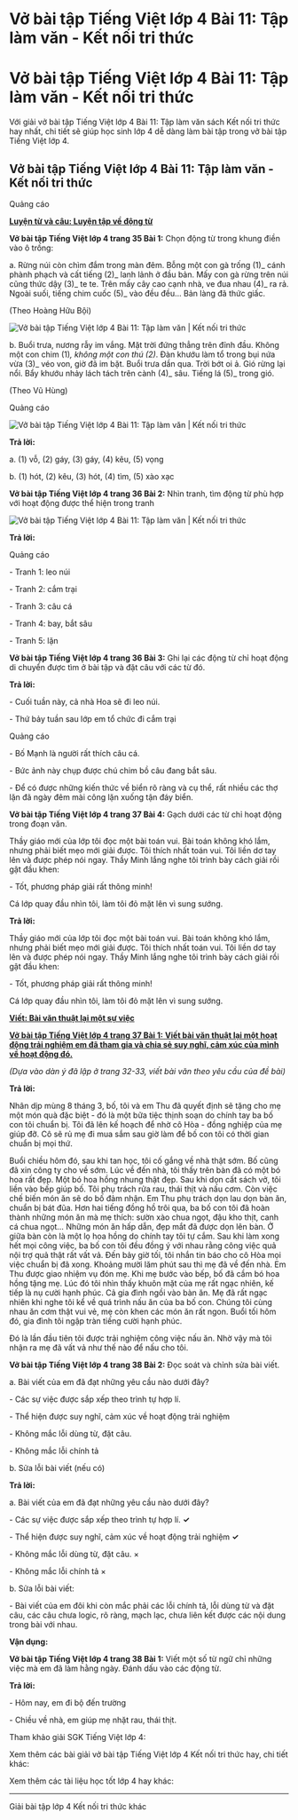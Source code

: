 # Vở bài tập Tiếng Việt lớp 4 Bài 11: Tập làm văn - Kết nối tri thức

# Vở bài tập Tiếng Việt lớp 4 Bài 11: Tập làm văn - Kết nối tri thức

Với giải vở bài tập Tiếng Việt lớp 4 Bài 11: Tập làm văn sách Kết nối tri thức hay nhất, chi tiết sẽ giúp học sinh lớp 4 dễ dàng làm bài tập trong vở bài tập Tiếng Việt lớp 4.

## Vở bài tập Tiếng Việt lớp 4 Bài 11: Tập làm văn - Kết nối tri thức

Quảng cáo

[**Luyện từ và câu: Luyện tập về động từ**](https://vietjack.com/vbt-tieng-viet-4-kn/luyen-tu-va-cau-luyen-tap-ve-dong-tu.jsp)

**Vở bài tập Tiếng Việt lớp 4 trang 35 Bài 1:** Chọn động từ trong khung điền vào ô trống:

a. Rừng núi còn chìm đắm trong màn đêm. Bỗng một con gà trống (1)_ cánh phành phạch và cất tiếng (2)_ lanh lảnh ở đầu bản. Mấy con gà rừng trên núi cũng thức dậy (3)_ te te. Trên mấy cây cao cạnh nhà, ve đua nhau (4)_ ra rả. Ngoài suối, tiếng chim cuốc (5)_ vào đều đều... Bản làng đã thức giấc.

(Theo Hoàng Hữu Bội)

![Vở bài tập Tiếng Việt lớp 4 Bài 11: Tập làm văn | Kết nối tri thức](https://vietjack.com/vbt-tieng-viet-4-kn/images/bai-11-tap-lam-van-186353.PNG)

b. Buổi trưa, nương rẫy im vắng. Mặt trời đứng thẳng trên đỉnh đầu. Không một con chim (1)_, không một con thú (2)_. Đàn khướu làm tổ trong bụi nứa vừa (3)_ véo von, giờ đã im bặt. Buổi trưa dần qua. Trời bớt oi ả. Gió rừng lại nổi. Bẩy khướu nhảy lách tách trên cành (4)_ sâu. Tiếng lá (5)_ trong gió.

(Theo Vũ Hùng)

Quảng cáo

![Vở bài tập Tiếng Việt lớp 4 Bài 11: Tập làm văn | Kết nối tri thức](https://vietjack.com/vbt-tieng-viet-4-kn/images/bai-11-tap-lam-van-186354.PNG)

**Trả lời:**

a. (1) vỗ, (2) gáy, (3) gáy, (4) kêu, (5) vọng

b. (1) hót, (2) kêu, (3) hót, (4) tìm, (5) xào xạc

**Vở bài tập Tiếng Việt lớp 4 trang 36 Bài 2:** Nhìn tranh, tìm động từ phù hợp với hoạt động được thể hiện trong tranh 

![Vở bài tập Tiếng Việt lớp 4 Bài 11: Tập làm văn | Kết nối tri thức](https://vietjack.com/vbt-tieng-viet-4-kn/images/bai-11-tap-lam-van-186355.PNG)

**Trả lời:**

Quảng cáo

\- Tranh 1: leo núi

\- Tranh 2: cắm trại

\- Tranh 3: câu cá

\- Tranh 4: bay, bắt sâu

\- Tranh 5: lặn

**Vở bài tập Tiếng Việt lớp 4 trang 36 Bài 3:** Ghi lại các động từ chỉ hoạt động di chuyển được tìm ở bài tập và đặt câu với các từ đó.

**Trả lời:**

\- Cuối tuần này, cả nhà Hoa sẽ đi leo núi.

\- Thứ bảy tuần sau lớp em tổ chức đi cắm trại

Quảng cáo

\- Bố Mạnh là người rất thích câu cá. 

\- Bức ảnh này chụp được chú chim bồ câu đang bắt sâu. 

\- Để có được những kiến thức về biển rõ ràng và cụ thể, rất nhiều các thợ lặn đã ngày đêm mài công lặn xuống tận đáy biển. 

**Vở bài tập Tiếng Việt lớp 4 trang 37 Bài 4:** Gạch dưới các từ chỉ hoạt động trong đoạn văn. 

Thầy giáo mới của lớp tôi đọc một bài toán vui. Bài toán không khó lắm, nhưng phải biết mẹo mới giải được. Tôi thích nhất toán vui. Tôi liền dơ tay lên và được phép nói ngay. Thầy Minh lắng nghe tôi trình bày cách giải rồi gật đầu khen:

\- Tốt, phương pháp giải rất thông minh!

Cá lớp quay đầu nhìn tôi, làm tôi đỏ mặt lên vì sung sướng.

**Trả lời:**

Thầy giáo mới của lớp tôi đọc một bài toán vui. Bài toán không khó lắm, nhưng phải biết mẹo mới giải được. Tôi thích nhất toán vui. Tôi liền dơ tay lên và được phép nói ngay. Thầy Minh lắng nghe tôi trình bày cách giải rồi gật đầu khen:

\- Tốt, phương pháp giải rất thông minh!

Cá lớp quay đầu nhìn tôi, làm tôi đỏ mặt lên vì sung sướng.

[**Viết: Bài văn thuật lại một sự việc**](https://vietjack.com/vbt-tieng-viet-4-kn/viet-bai-van-thuat-lai-mot-su-viec.jsp)

[**Vở bài tập Tiếng Việt lớp 4 trang 37 Bài 1:** **Viết bài văn thuật lại một hoạt động trải nghiệm em đã tham gia và chia sẻ suy nghĩ, cảm xúc của mình về hoạt động đó.**](https://vietjack.com/vbt-tieng-viet-4-kn/viet-bai-van-thuat-lai-mot-hoat-dong-trai-nghiem-1-vm.jsp)

_(Dựa vào dàn ý đã lập ở trang 32-33, viết bài văn theo yêu cầu của đề bài)_

**Trả lời:**

Nhân dịp mùng 8 tháng 3, bố, tôi và em Thu đã quyết định sẽ tặng cho mẹ một món quà đặc biệt - đó là một bữa tiệc thịnh soạn do chính tay ba bố con tôi chuẩn bị. Tôi đã lên kế hoạch để nhờ cô Hòa - đồng nghiệp của mẹ giúp đỡ. Cô sẽ rủ mẹ đi mua sắm sau giờ làm để bố con tôi có thời gian chuẩn bị mọi thứ.

Buổi chiều hôm đó, sau khi tan học, tôi cố gắng về nhà thật sớm. Bố cũng đã xin công ty cho về sớm. Lúc về đến nhà, tôi thấy trên bàn đã có một bó hoa rất đẹp. Một bó hoa hồng nhung thật đẹp. Sau khi dọn cất sách vở, tôi liền vào bếp giúp bố. Tôi phụ trách rửa rau, thái thịt và nấu cơm. Còn việc chế biến món ăn sẽ do bố đảm nhận. Em Thu phụ trách dọn lau dọn bàn ăn, chuẩn bị bát đũa. Hơn hai tiếng đồng hồ trôi qua, ba bố con tôi đã hoàn thành những món ăn mà mẹ thích: sườn xào chua ngọt, đậu kho thịt, canh cá chua ngọt… Những món ăn hấp dẫn, đẹp mắt đã được dọn lên bàn. Ở giữa bàn còn là một lọ hoa hồng do chính tay tôi tự cắm. Sau khi làm xong hết mọi công việc, ba bố con tôi đều đồng ý với nhau rằng công việc quả nội trợ quả thật rất vất vả. Đến bảy giờ tối, tôi nhắn tin báo cho cô Hòa mọi việc chuẩn bị đã xong. Khoảng mười lăm phút sau thì mẹ đã về đến nhà. Em Thu được giao nhiệm vụ đón mẹ. Khi mẹ bước vào bếp, bố đã cầm bó hoa hồng tặng mẹ. Lúc đó tôi nhìn thấy khuôn mặt của mẹ rất ngạc nhiên, kế tiếp là nụ cười hạnh phúc. Cả gia đình ngồi vào bàn ăn. Mẹ đã rất ngạc nhiên khi nghe tôi kể về quá trình nấu ăn của ba bố con. Chúng tôi cùng nhau ăn cơm thật vui vẻ, mẹ còn khen các món ăn rất ngon. Buổi tối hôm đó, gia đình tôi ngập tràn tiếng cười hạnh phúc.

Đó là lần đầu tiên tôi được trải nghiệm công việc nấu ăn. Nhờ vậy mà tôi nhận ra mẹ đã vất vả như thế nào để nấu cho tôi.

**Vở bài tập Tiếng Việt lớp 4 trang 38 Bài 2:** Đọc soát và chỉnh sửa bài viết.

a. Bài viết của em đã đạt những yêu cầu nào dưới đây?

\- Các sự việc được sắp xếp theo trình tự hợp lí.

\- Thể hiện được suy nghĩ, cảm xúc về hoạt động trải nghiệm 

\- Không mắc lỗi dùng từ, đặt câu.

\- Không mắc lỗi chính tả 

b. Sửa lỗi bài viết (nếu có)

**Trả lời:**

a. Bài viết của em đã đạt những yêu cầu nào dưới đây?

\- Các sự việc được sắp xếp theo trình tự hợp lí. **✓**

\- Thể hiện được suy nghĩ, cảm xúc về hoạt động trải nghiệm **✓**

\- Không mắc lỗi dùng từ, đặt câu. ×

\- Không mắc lỗi chính tả ×

b. Sửa lỗi bài viết:

\- Bài viết của em đôi khi còn mắc phải các lỗi chính tả, lỗi dùng từ và đặt câu, các câu chưa logic, rõ ràng, mạch lạc, chưa liên kết được các nội dung trong bài với nhau.

**Vận dụng:**

**Vở bài tập Tiếng Việt lớp 4 trang 38 Bài 1:** Viết một số từ ngữ chỉ những việc mà em đã làm hằng ngày. Đánh dấu vào các động từ.

**Trả lời:**

\- Hôm nay, em đi bộ đến trường 

\- Chiều về nhà, em giúp mẹ nhặt rau, thái thịt.

Tham khảo giải SGK Tiếng Việt lớp 4:

Xem thêm các bài giải vở bài tập Tiếng Việt lớp 4 Kết nối tri thức hay, chi tiết khác:

Xem thêm các tài liệu học tốt lớp 4 hay khác:

* * *

Giải bài tập lớp 4 Kết nối tri thức khác
